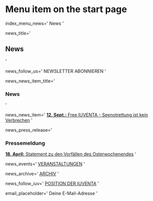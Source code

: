 # Menu item on the start page
index_menu_news='
News
'

news_title='
## News
'

news_follow_us='
NEWSLETTER ABONNIEREN
'

news_news_item_title='
### News
'

news_news_item='
[**12. Sept.:** Free IUVENTA - Seenotrettung ist kein Verbrechen](./archive)
'

news_press_release='
### Pressemeldung

[**18. April:** Statement zu den Vorfällen des Osterwochenendes](../f/files/press_release_180417.pdf) 
'

news_events='
[VERANSTALTUNGEN](https://www.facebook.com/pg/JugendRettet/events/)
'

news_archive='
[ARCHIV](./archive)
'

news_follow_iuv='
[POSITION DER IUVENTA](./mission#current)
'

email_placeholder='
Deine E-Mail-Adresse
'
